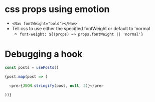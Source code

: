 # css props using emotion

- `<Nav fontWeight="bold"></Nav>`
- Tell css to use either the specified fontWeight or default to 'normal
  - `font-weight: ${(props) => props.fontWeight || 'normal'}`

# Debugging a hook

```js
const posts = usePosts()

{post.map(post => (

  <pre>{JSON.stringify(post, null, 2)}</pre>

))}
```
